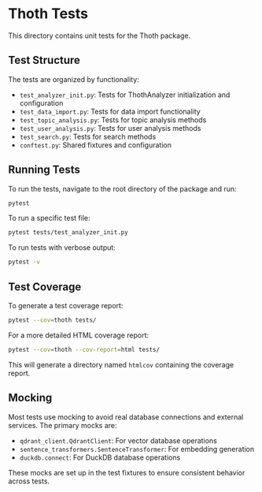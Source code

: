 # Thoth Tests

This directory contains unit tests for the Thoth package.

## Test Structure

The tests are organized by functionality:

- `test_analyzer_init.py`: Tests for ThothAnalyzer initialization and configuration
- `test_data_import.py`: Tests for data import functionality
- `test_topic_analysis.py`: Tests for topic analysis methods
- `test_user_analysis.py`: Tests for user analysis methods
- `test_search.py`: Tests for search methods
- `conftest.py`: Shared fixtures and configuration

## Running Tests

To run the tests, navigate to the root directory of the package and run:

```bash
pytest
```

To run a specific test file:

```bash
pytest tests/test_analyzer_init.py
```

To run tests with verbose output:

```bash
pytest -v
```

## Test Coverage

To generate a test coverage report:

```bash
pytest --cov=thoth tests/
```

For a more detailed HTML coverage report:

```bash
pytest --cov=thoth --cov-report=html tests/
```

This will generate a directory named `htmlcov` containing the coverage report.

## Mocking

Most tests use mocking to avoid real database connections and external services. The primary mocks are:

- `qdrant_client.QdrantClient`: For vector database operations
- `sentence_transformers.SentenceTransformer`: For embedding generation
- `duckdb.connect`: For DuckDB database operations

These mocks are set up in the test fixtures to ensure consistent behavior across tests. 